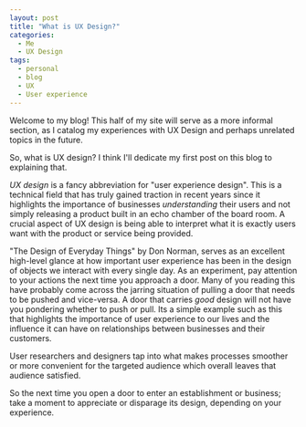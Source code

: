 ```yaml
---
layout: post
title: "What is UX Design?"
categories:
  - Me
  - UX Design
tags:
  - personal
  - blog
  - UX
  - User experience
---
```


Welcome to my blog!  This half of my site will serve as a more informal section, as I catalog my experiences with UX Design and perhaps unrelated topics in the future.

So, what is UX design?  I think I'll dedicate my first post on this blog to explaining that.

*UX design* is a fancy abbreviation for "user experience design".  This is a technical field that has truly gained traction in recent years since it highlights the importance of businesses _understanding_ their users and not simply releasing a product built in an echo chamber of the board room.  A crucial aspect of UX design is being able to interpret what it is exactly users want with the product or service being provided.  

"The Design of Everyday Things" by Don Norman, serves as an excellent high-level glance at how important user experience has been in the design of objects we interact with every single day. As an experiment, pay attention to your actions the next time you approach a door. Many of you reading this have probably come across the jarring situation of pulling a door that needs to be pushed and vice-versa. A door that carries _good_ design will not have you pondering whether to push or pull.  Its a simple example such as this that highlights the importance of user experience to our lives and the influence it can have on relationships between businesses and their customers.

User researchers and designers tap into what makes processes smoother or more convenient for the targeted audience which overall leaves that audience satisfied.

So the next time you open a door to enter an establishment or business; take a moment to appreciate or disparage its design, depending on your experience.    
